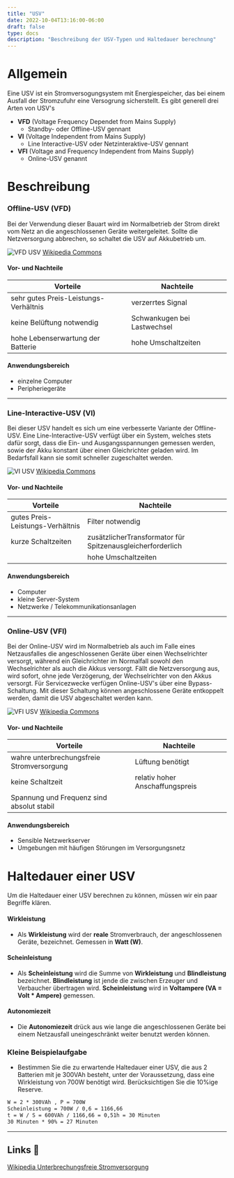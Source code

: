 ```yaml
---
title: "USV"
date: 2022-10-04T13:16:00-06:00
draft: false
type: docs
description: "Beschreibung der USV-Typen und Haltedauer berechnung"
---
```


# Allgemein

Eine USV ist ein Stromversogungsystem mit Energiespeicher, das bei einem Ausfall der Stromzufuhr eine Versogrung sicherstellt.
Es gibt generell drei Arten von USV's

- **VFD** (Voltage Frequency Dependet from Mains Supply)
  - Standby- oder Offline-USV gennant
- **VI** (Voltage Independent from Mains Supply)
  - Line Interactive-USV oder Netzinteraktive-USV gennant
- **VFI** (Voltage and Frequency Independent from Mains Supply)
  - Online-USV genannt

# Beschreibung

### Offline-USV (VFD)
Bei der Verwendung dieser Bauart wird im Normalbetrieb der Strom direkt vom Netz an die angeschlossenen Geräte weitergeleitet. Sollte die Netzversorgung abbrechen, so schaltet die USV auf Akkubetrieb um.

![VFD USV](./vfd-usv.png) 
[Wikipedia Commons](https://upload.wikimedia.org/wikipedia/commons/3/3b/UPS_VFD_-_Offline_UPS_%28German%29.svg) 

#### Vor- und Nachteile

| Vorteile     | Nachteile | 
|--------------|-----------|
| sehr gutes Preis-Leistungs-Verhältnis | verzerrtes Signal      |
| keine Belüftung notwendig      | Schwankugen bei Lastwechsel  |
| hohe Lebenserwartung der Batterie   | hohe Umschaltzeiten  |

#### Anwendungsbereich
- einzelne Computer
- Peripheriegeräte

<hr>

### Line-Interactive-USV (VI)
Bei dieser USV handelt es sich um eine verbesserte Variante der Offline-USV. 
Eine Line-Interactive-USV verfügt über ein System, welches stets dafür sorgt, dass die Ein- und Ausgangsspannungen gemessen werden, sowie der Akku konstant über einen Gleichrichter geladen wird. Im Bedarfsfall kann sie somit schneller zugeschaltet werden.

![VI USV](./vi-usv.png) 
[Wikipedia Commons](https://upload.wikimedia.org/wikipedia/commons/8/83/VFI_UPS_-_Online_UPS_%28German%29.svg)

#### Vor- und Nachteile

| Vorteile     | Nachteile | 
|--------------|-----------|
| gutes Preis-Leistungs-Verhältnis | Filter notwendig      |
| kurze Schaltzeiten      | zusätzlicherTransformator für Spitzenausgleicherforderlich  |
|    | hohe Umschaltzeiten  |

#### Anwendungsbereich
- Computer
- kleine Server-System
- Netzwerke / Telekommunikationsanlagen

<hr>

### Online-USV (VFI)
Bei der Online-USV wird im Normalbetrieb als auch im Falle eines Netzausfalles die angeschlossenen Geräte über einen Wechselrichter versorgt, während ein Gleichrichter im Normalfall sowohl den Wechselrichter als auch die Akkus versorgt.
Fällt die Netzversorgung aus, wird sofort, ohne jede Verzögerung, der Wechselrichter von den Akkus versorgt. Für Servicezwecke verfügen Online-USV's über eine Bypass-Schaltung. Mit dieser Schaltung können angeschlossene Geräte entkoppelt werden, damit die USV abgeschaltet werden kann.

![VFI USV](./vfi-usv.png) 
[Wikipedia Commons](https://upload.wikimedia.org/wikipedia/commons/8/83/VFI_UPS_-_Online_UPS_%28German%29.svg) 


#### Vor- und Nachteile

| Vorteile     | Nachteile | 
|--------------|-----------|
|  wahre unterbrechungsfreie Stromversorgung | Lüftung benötigt      |
| keine Schaltzeit      | relativ hoher Anschaffungspreis  |
|  Spannung und Frequenz sind absolut stabil  |  |

#### Anwendungsbereich
- Sensible Netzwerkserver
- Umgebungen mit häufigen Störungen im Versorgungsnetz


# Haltedauer einer USV

Um die Haltedauer einer USV berechnen zu können, müssen wir ein paar Begriffe klären.

#### Wirkleistung

- Als **Wirkleistung** wird der **reale** Stromverbrauch, der angeschlossenen Geräte, bezeichnet. Gemessen in **Watt (W)**.

#### Scheinleistung

- Als **Scheinleistung** wird die Summe von **Wirkleistung** und **Blindleistung** bezeichnet.
**Blindleistung** ist jende die zwischen Erzeuger und Verbaucher übertragen wird.
**Scheinleistung** wird in **Voltampere (VA = Volt * Ampere)** gemessen.

#### Autonomiezeit

- Die **Autonomiezeit** drück aus wie lange die angeschlossenen Geräte bei einem Netzausfall uneingeschränkt weiter benutzt werden können.



### Kleine Beispielaufgabe 
- Bestimmen Sie die zu erwartende Haltedauer einer USV, die aus 2 Batterien mit je 300VAh besteht, unter der Voraussetzung, dass eine Wirkleistung von 700W benötigt wird. Berücksichtigen Sie die 10%ige Reserve.

```txt
W = 2 * 300VAh , P = 700W 
Scheinleistung = 700W / 0,6 = 1166,66
t = W / S = 600VAh / 1166,66 = 0,51h = 30 Minuten
30 Minuten * 90% = 27 Minuten
```

<hr>

## Links 🔗

[Wikipedia Unterbrechungsfreie Stromversorgung](https://de.wikipedia.org/wiki/Unterbrechungsfreie_Stromversorgung)  

